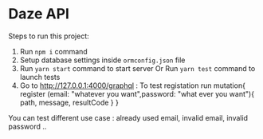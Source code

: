 # Daze API

Steps to run this project:

1. Run `npm i` command
2. Setup database settings inside `ormconfig.json` file
3. Run `yarn start` command to start server
   Or Run `yarn test` command to launch tests
4. Go to http://127.0.0.1:4000/graphql :
   To test registation run
   mutation{
   register (email: "whatever you want",password: "what ever you want"){
   path,
   message,
   resultCode
   }
   }

You can test different use case : already used email, invalid email, invalid password ..
